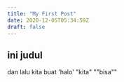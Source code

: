 ```yaml
---
title: "My First Post"
date: 2020-12-05T05:34:59Z
draft: false
---
```


## ini judul
dan lalu
kita buat 'halo' "kita" ""bisa""
